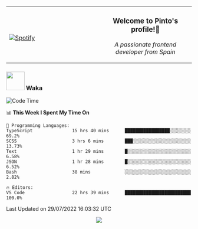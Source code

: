 <table width="100%" align="center"> 
  <tr>
  <td width="50%">
      
&nbsp; <br> [![Spotify](https://novatorem-zeta-rust.vercel.app/api/spotify)](https://open.spotify.com/user/novatorem-zeta-rust)

  </td>
  <td width="50%">
    <h3 align="center">Welcome to Pinto's profile!👋</h3>
    <p align="center"><em>A passionate frontend developer from Spain</em></p>
  </td>
  </table>

### <img src="https://media.giphy.com/media/VgCDAzcKvsR6OM0uWg/giphy.gif" width="50"> Waka

  <!--START_SECTION:waka-->
![Code Time](http://img.shields.io/badge/Code%20Time-722%20hrs%2024%20mins-blue)

📊 **This Week I Spent My Time On** 

```text
💬 Programming Languages: 
TypeScript               15 hrs 40 mins      █████████████████░░░░░░░░   69.2% 
SCSS                     3 hrs 6 mins        ███░░░░░░░░░░░░░░░░░░░░░░   13.73% 
Text                     1 hr 29 mins        █░░░░░░░░░░░░░░░░░░░░░░░░   6.58% 
JSON                     1 hr 28 mins        █░░░░░░░░░░░░░░░░░░░░░░░░   6.52% 
Bash                     38 mins             ░░░░░░░░░░░░░░░░░░░░░░░░░   2.82%

🔥 Editors: 
VS Code                  22 hrs 39 mins      █████████████████████████   100.0%

```


 Last Updated on 29/07/2022 16:03:32 UTC
<!--END_SECTION:waka-->

<div align="center">
<img src="https://github-readme-stats-gilt-tau.vercel.app/api/top-langs/?username=pinto-hub&layout=compact&theme=dracula" />
</div>
